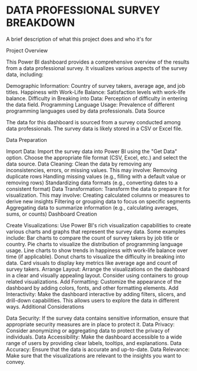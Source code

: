 
# DATA PROFESSIONAL SURVEY BREAKDOWN

A brief description of what this project does and who it's for

Project Overview

This Power BI dashboard provides a comprehensive overview of the results from a data professional survey. It visualizes various aspects of the survey data, including:

Demographic Information: Country of survey takers, average age, and job titles.
Happiness with Work-Life Balance: Satisfaction levels with work-life balance.
Difficulty in Breaking into Data: Perception of difficulty in entering the data field.
Programming Language Usage: Prevalence of different programming languages used by data professionals.
Data Source

The data for this dashboard is sourced from a survey conducted among data professionals. The survey data is likely stored in a CSV or Excel file.

Data Preparation

Import Data: Import the survey data into Power BI using the "Get Data" option. Choose the appropriate file format (CSV, Excel, etc.) and select the data source.
Data Cleaning: Clean the data by removing any inconsistencies, errors, or missing values. This may involve:
Removing duplicate rows
Handling missing values (e.g., filling with a default value or removing rows)
Standardizing data formats (e.g., converting dates to a consistent format)
Data Transformation: Transform the data to prepare it for visualization. This may involve:
Creating calculated columns or measures to derive new insights
Filtering or grouping data to focus on specific segments
Aggregating data to summarize information (e.g., calculating averages, sums, or counts)
Dashboard Creation

Create Visualizations: Use Power BI's rich visualization capabilities to create various charts and graphs that represent the survey data. Some examples include:
Bar charts to compare the count of survey takers by job title or country.
Pie charts to visualize the distribution of programming language usage.
Line charts to show trends in happiness with work-life balance over time (if applicable).
Donut charts to visualize the difficulty in breaking into data.
Card visuals to display key metrics like average age and count of survey takers.
Arrange Layout: Arrange the visualizations on the dashboard in a clear and visually appealing layout. Consider using containers to group related visualizations.
Add Formatting: Customize the appearance of the dashboard by adding colors, fonts, and other formatting elements.
Add Interactivity: Make the dashboard interactive by adding filters, slicers, and drill-down capabilities. This allows users to explore the data in different ways.
Additional Considerations

Data Security: If the survey data contains sensitive information, ensure that appropriate security measures are in place to protect it.
Data Privacy: Consider anonymizing or aggregating data to protect the privacy of individuals.
Data Accessibility: Make the dashboard accessible to a wide range of users by providing clear labels, tooltips, and explanations.
Data Accuracy: Ensure that the data is accurate and up-to-date.
Data Relevance: Make sure that the visualizations are relevant to the insights you want to convey.

